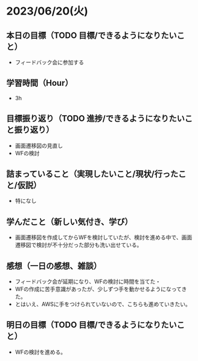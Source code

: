 
# 2023/06/20(火)

## 本日の目標（TODO 目標/できるようになりたいこと）

- フィードバック会に参加する

## 学習時間（Hour）

- 3h

## 目標振り返り（TODO 進捗/できるようになりたいこと振り返り）

- 画面遷移図の見直し
- WFの検討

## 詰まっていること（実現したいこと/現状/行ったこと/仮説）

- 特になし

## 学んだこと（新しい気付き、学び）

- 画面遷移図を作成してからWFを検討していたが、検討を進める中で、画面遷移図で検討が不十分だった部分も洗い出せている。

## 感想（一日の感想、雑談）

- フィードバック会が延期になり、WFの検討に時間を当てた・
- WFの作成に苦手意識があったが、少しずつ手を動かせるようになってきた。
- とはいえ、AWSに手をつけられていないので、こちらも進めていきたい。

## 明日の目標（TODO 目標/できるようになりたいこと）

- WFの検討を進める。
